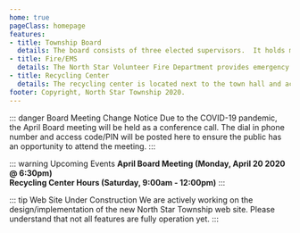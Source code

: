 ```yaml
---
home: true
pageClass: homepage
features:
- title: Township Board
  details: The board consists of three elected supervisors.  It holds monthly public meetings and elections are held during the annual meeting in the spring.
- title: Fire/EMS
  details: The North Star Volunteer Fire Department provides emergency medical and fire/rescue services to the local area.
- title: Recycling Center
  details: The recycling center is located next to the town hall and accepts recycling materials only during open business hours.
footer: Copyright, North Star Township 2020.
---
```


::: danger Board Meeting Change Notice
Due to the COVID-19 pandemic, the April Board meeting will be held as a conference call.
The dial in phone number and access code/PIN will be posted here to ensure the public 
has an opportunity to attend the meeting.
:::

::: warning Upcoming Events
**April Board Meeting (Monday, April 20 2020 @ 6:30pm)** <br>
**Recycling Center Hours (Saturday, 9:00am - 12:00pm)**
:::

::: tip Web Site Under Construction
We are actively working on the design/implementation of the new North Star Township 
web site.  Please understand that not all features are fully operation yet.
:::
